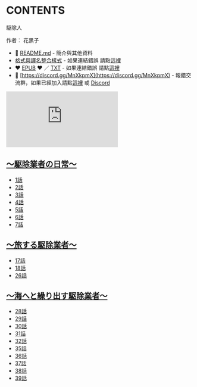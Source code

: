 # CONTENTS

駆除人  

作者： 花黒子  



- :closed_book: [README.md](README.md) - 簡介與其他資料
- [格式與譯名整合樣式](https://github.com/bluelovers/node-novel/blob/master/lib/locales/%E9%A7%86%E9%99%A4%E4%BA%BA.ts) - 如果連結錯誤 請點[這裡](https://github.com/bluelovers/node-novel/blob/master/lib/locales/)
-  :heart: [EPUB](https://gitlab.com/demonovel/epub-txt/blob/master/user/%E9%A7%86%E9%99%A4%E4%BA%BA.epub) :heart:  ／ [TXT](https://gitlab.com/demonovel/epub-txt/blob/master/user/out/%E9%A7%86%E9%99%A4%E4%BA%BA.out.txt) - 如果連結錯誤 請點[這裡](https://gitlab.com/demonovel/epub-txt/blob/master/user/user)
- :mega: [https://discord.gg/MnXkpmX](https://discord.gg/MnXkpmX) - 報錯交流群，如果已經加入請點[這裡](https://discordapp.com/channels/467794087769014273/467794088285175809) 或 [Discord](https://discordapp.com/channels/@me)


![導航目錄](https://chart.apis.google.com/chart?cht=qr&chs=150x150&chl=https://gitlab.com/novel-group/txt-source/blob/master/user/駆除人/導航目錄.md "導航目錄")




## [～駆除業者の日常～](00000_%EF%BD%9E%E9%A7%86%E9%99%A4%E6%A5%AD%E8%80%85%E3%81%AE%E6%97%A5%E5%B8%B8%EF%BD%9E)

- [1話](00000_%EF%BD%9E%E9%A7%86%E9%99%A4%E6%A5%AD%E8%80%85%E3%81%AE%E6%97%A5%E5%B8%B8%EF%BD%9E/1%E8%A9%B1.txt)
- [2話](00000_%EF%BD%9E%E9%A7%86%E9%99%A4%E6%A5%AD%E8%80%85%E3%81%AE%E6%97%A5%E5%B8%B8%EF%BD%9E/2%E8%A9%B1.txt)
- [3話](00000_%EF%BD%9E%E9%A7%86%E9%99%A4%E6%A5%AD%E8%80%85%E3%81%AE%E6%97%A5%E5%B8%B8%EF%BD%9E/3%E8%A9%B1.txt)
- [4話](00000_%EF%BD%9E%E9%A7%86%E9%99%A4%E6%A5%AD%E8%80%85%E3%81%AE%E6%97%A5%E5%B8%B8%EF%BD%9E/4%E8%A9%B1.txt)
- [5話](00000_%EF%BD%9E%E9%A7%86%E9%99%A4%E6%A5%AD%E8%80%85%E3%81%AE%E6%97%A5%E5%B8%B8%EF%BD%9E/5%E8%A9%B1.txt)
- [6話](00000_%EF%BD%9E%E9%A7%86%E9%99%A4%E6%A5%AD%E8%80%85%E3%81%AE%E6%97%A5%E5%B8%B8%EF%BD%9E/6%E8%A9%B1.txt)
- [7話](00000_%EF%BD%9E%E9%A7%86%E9%99%A4%E6%A5%AD%E8%80%85%E3%81%AE%E6%97%A5%E5%B8%B8%EF%BD%9E/7%E8%A9%B1.txt)


## [～旅する駆除業者～](00010_%EF%BD%9E%E6%97%85%E3%81%99%E3%82%8B%E9%A7%86%E9%99%A4%E6%A5%AD%E8%80%85%EF%BD%9E)

- [17話](00010_%EF%BD%9E%E6%97%85%E3%81%99%E3%82%8B%E9%A7%86%E9%99%A4%E6%A5%AD%E8%80%85%EF%BD%9E/17%E8%A9%B1.txt)
- [18話](00010_%EF%BD%9E%E6%97%85%E3%81%99%E3%82%8B%E9%A7%86%E9%99%A4%E6%A5%AD%E8%80%85%EF%BD%9E/18%E8%A9%B1.txt)
- [26話](00010_%EF%BD%9E%E6%97%85%E3%81%99%E3%82%8B%E9%A7%86%E9%99%A4%E6%A5%AD%E8%80%85%EF%BD%9E/26%E8%A9%B1.txt)


## [～海へと繰り出す駆除業者～](00020_%EF%BD%9E%E6%B5%B7%E3%81%B8%E3%81%A8%E7%B9%B0%E3%82%8A%E5%87%BA%E3%81%99%E9%A7%86%E9%99%A4%E6%A5%AD%E8%80%85%EF%BD%9E)

- [28話](00020_%EF%BD%9E%E6%B5%B7%E3%81%B8%E3%81%A8%E7%B9%B0%E3%82%8A%E5%87%BA%E3%81%99%E9%A7%86%E9%99%A4%E6%A5%AD%E8%80%85%EF%BD%9E/28%E8%A9%B1.txt)
- [29話](00020_%EF%BD%9E%E6%B5%B7%E3%81%B8%E3%81%A8%E7%B9%B0%E3%82%8A%E5%87%BA%E3%81%99%E9%A7%86%E9%99%A4%E6%A5%AD%E8%80%85%EF%BD%9E/29%E8%A9%B1.txt)
- [30話](00020_%EF%BD%9E%E6%B5%B7%E3%81%B8%E3%81%A8%E7%B9%B0%E3%82%8A%E5%87%BA%E3%81%99%E9%A7%86%E9%99%A4%E6%A5%AD%E8%80%85%EF%BD%9E/30%E8%A9%B1.txt)
- [31話](00020_%EF%BD%9E%E6%B5%B7%E3%81%B8%E3%81%A8%E7%B9%B0%E3%82%8A%E5%87%BA%E3%81%99%E9%A7%86%E9%99%A4%E6%A5%AD%E8%80%85%EF%BD%9E/31%E8%A9%B1.txt)
- [32話](00020_%EF%BD%9E%E6%B5%B7%E3%81%B8%E3%81%A8%E7%B9%B0%E3%82%8A%E5%87%BA%E3%81%99%E9%A7%86%E9%99%A4%E6%A5%AD%E8%80%85%EF%BD%9E/32%E8%A9%B1.txt)
- [35話](00020_%EF%BD%9E%E6%B5%B7%E3%81%B8%E3%81%A8%E7%B9%B0%E3%82%8A%E5%87%BA%E3%81%99%E9%A7%86%E9%99%A4%E6%A5%AD%E8%80%85%EF%BD%9E/35%E8%A9%B1.txt)
- [36話](00020_%EF%BD%9E%E6%B5%B7%E3%81%B8%E3%81%A8%E7%B9%B0%E3%82%8A%E5%87%BA%E3%81%99%E9%A7%86%E9%99%A4%E6%A5%AD%E8%80%85%EF%BD%9E/36%E8%A9%B1.txt)
- [37話](00020_%EF%BD%9E%E6%B5%B7%E3%81%B8%E3%81%A8%E7%B9%B0%E3%82%8A%E5%87%BA%E3%81%99%E9%A7%86%E9%99%A4%E6%A5%AD%E8%80%85%EF%BD%9E/37%E8%A9%B1.txt)
- [38話](00020_%EF%BD%9E%E6%B5%B7%E3%81%B8%E3%81%A8%E7%B9%B0%E3%82%8A%E5%87%BA%E3%81%99%E9%A7%86%E9%99%A4%E6%A5%AD%E8%80%85%EF%BD%9E/38%E8%A9%B1.txt)
- [39話](00020_%EF%BD%9E%E6%B5%B7%E3%81%B8%E3%81%A8%E7%B9%B0%E3%82%8A%E5%87%BA%E3%81%99%E9%A7%86%E9%99%A4%E6%A5%AD%E8%80%85%EF%BD%9E/39%E8%A9%B1.txt)

